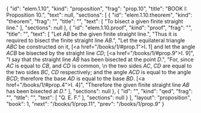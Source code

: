 {
  "id": "elem.1.10",
  "kind": "proposition",
  "frag": "prop.10",
  "title": "BOOK I: Proposition 10.",
  "text": null,
  "sections": [
    {
      "id": "elem.1.10.theorem",
      "kind": "theorem",
      "frag": "",
      "title": "",
      "text": [
        "To bisect a given finite straight line."
      ],
      "sections": null
    },
    {
      "id": "elem.1.10.proof",
      "kind": "proof",
      "frag": "",
      "title": "",
      "text": [
        "Let <var>AB</var> be the given finite straight line.",
        "Thus it is required to bisect the finite straight line <var>AB</var>.",
        "Let the equilateral triangle <var>ABC</var> be constructed on it, [<a href=\"/books/1/#prop.1\">I. 1</a>] and let the angle <var>ACB</var> be bisected by the straight line <var>CD</var>; [<a href=\"/books/1/#prop.9\">I. 9</a>]",
        "I say that the straight line <var>AB</var> has been bisected at the point <var>D</var>.",
        "For, since <var>AC</var> is equal to <var>CB</var>, and <var>CD</var> is common, \n        the two sides <var>AC</var>, <var>CD</var> are equal to the two sides <var>BC</var>, <var>CD</var> respectively; and the angle <var>ACD</var> is equal to the angle <var>BCD</var>; therefore the base <var>AD</var> is equal to the base <var>BD</var>. [<a href=\"/books/1/#prop.4\">I. 4</a>]",
        "Therefore the given finite straight line <var>AB</var> has been bisected at <var>D</var>."
      ],
      "sections": null
    },
    {
      "id": "",
      "kind": "qed",
      "frag": "",
      "title": "",
      "text": [
        "Q. E. F."
      ],
      "sections": null
    }
  ],
  "layout": "proposition",
  "book": 1,
  "next": "/books/1/prop.11",
  "prev": "/books/1/prop.9"
}
